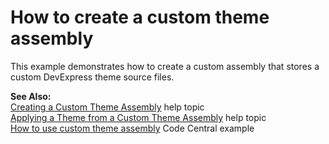 # How to create a custom theme assembly


<p>This example demonstrates how to create a custom assembly that stores a custom DevExpress theme source files. </p><p><strong>See Also:</strong><br />
<a href="http://documentation.devexpress.com/#AspNet/CustomDocument7044">Creating a Custom Theme Assembly</a> help topic<br />
<a href="http://documentation.devexpress.com/#AspNet/CustomDocument7068">Applying a Theme from a Custom Theme Assembly</a> help topic<br />
<a href="https://www.devexpress.com/Support/Center/p/E1764">How to use custom theme assembly</a> Code Central example</p>

<br/>



